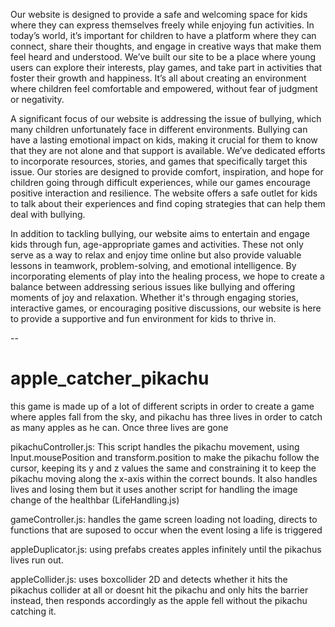 Our website is designed to provide a safe and welcoming space for kids where they can express themselves freely while enjoying fun activities. In today’s world, it’s important for children to have a platform where they can connect, share their thoughts, and engage in creative ways that make them feel heard and understood. We’ve built our site to be a place where young users can explore their interests, play games, and take part in activities that foster their growth and happiness. It’s all about creating an environment where children feel comfortable and empowered, without fear of judgment or negativity.

A significant focus of our website is addressing the issue of bullying, which many children unfortunately face in different environments. Bullying can have a lasting emotional impact on kids, making it crucial for them to know that they are not alone and that support is available. We’ve dedicated efforts to incorporate resources, stories, and games that specifically target this issue. Our stories are designed to provide comfort, inspiration, and hope for children going through difficult experiences, while our games encourage positive interaction and resilience. The website offers a safe outlet for kids to talk about their experiences and find coping strategies that can help them deal with bullying.

In addition to tackling bullying, our website aims to entertain and engage kids through fun, age-appropriate games and activities. These not only serve as a way to relax and enjoy time online but also provide valuable lessons in teamwork, problem-solving, and emotional intelligence. By incorporating elements of play into the healing process, we hope to create a balance between addressing serious issues like bullying and offering moments of joy and relaxation. Whether it's through engaging stories, interactive games, or encouraging positive discussions, our website is here to provide a supportive and fun environment for kids to thrive in.

--
# apple_catcher_pikachu

this game is made up of a lot of different scripts in order to create a game where apples fall from the sky, and pikachu has three lives in order to catch as many apples as he can. Once three lives are gone

pikachuController.js:
This script handles the pikachu movement, using Input.mousePosition and transform.position to make the pikachu follow the cursor, keeping its y and z values the same and constraining it to keep the pikachu moving along the x-axis within the correct bounds.
It also handles lives and losing them but it uses another script for handling the image change of the healthbar
(LifeHandling.js)

gameController.js:
handles the game screen loading not loading, directs to functions that are suposed to occur when the event losing a life is triggered

appleDuplicator.js:
using prefabs creates apples infinitely until the pikachus lives run out.

appleCollider.js:
uses boxcollider 2D and detects whether it hits the pikachus collider at all or doesnt hit the pikachu and only hits the barrier instead, then responds accordingly as the apple fell without the pikachu catching it.


